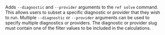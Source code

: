 Adds `--diagnostic` and `--provider` arguments to the `ref solve` command.
This allows users to subset a specific diagnostic or provider that they wish to run.
Multiple `--diagnostic` or `--provider` arguments can be used to specify multiple diagnostics or providers.
The diagnostic or provider slug must contain one of the filter values to be included in the calculations.
